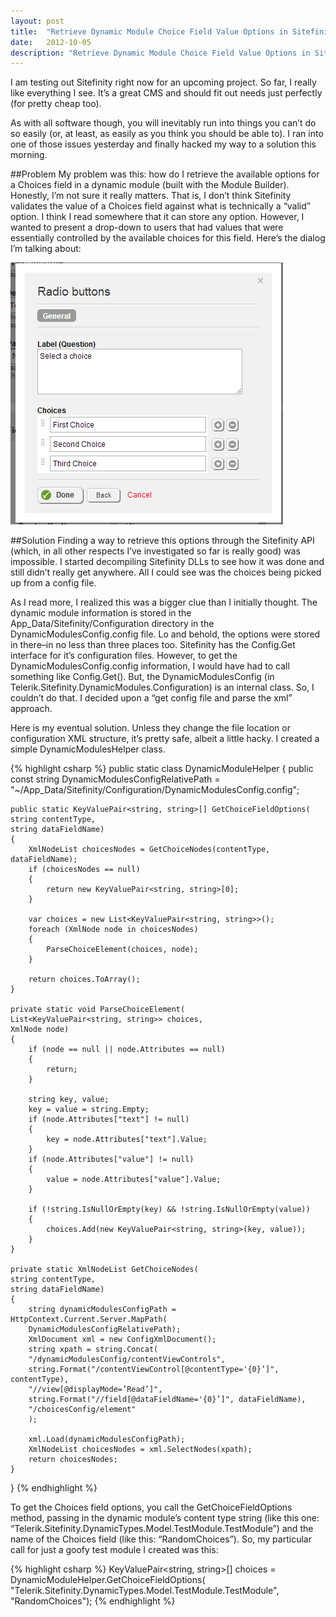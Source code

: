 ```yaml
---
layout: post
title:  "Retrieve Dynamic Module Choice Field Value Options in Sitefinity"
date:   2012-10-05
description: "Retrieve Dynamic Module Choice Field Value Options in Sitefinity"
---
```

I am testing out Sitefinity right now for an upcoming project. So far, I really like everything I see. It’s a great CMS and should fit out needs just perfectly (for pretty cheap too).

As with all software though, you will inevitably run into things you can’t do so easily (or, at least, as easily as you think you should be able to). I ran into one of those issues yesterday and finally hacked my way to a solution this morning.

##Problem
My problem was this: how do I retrieve the available options for a Choices field in a dynamic module (built with the Module Builder). Honestly, I’m not sure it really matters. That is, I don’t think Sitefinity validates the value of a Choices field against what is technically a “valid” option. I think I read somewhere that it can store any option. However, I wanted to present a drop-down to users that had values that were essentially controlled by the available choices for this field. Here’s the dialog I’m talking about:

![Choices field choice options](/public/images/2012-10-05-retrieve-dynamic-module-choice-field-value-options-in-sitefinity/choices_dialog.png)

##Solution
Finding a way to retrieve this options through the Sitefinity API (which, in all other respects I’ve investigated so far is really good) was impossible. I started decompiling Sitefinity DLLs to see how it was done and still didn’t really get anywhere. All I could see was the choices being picked up from a config file.

As I read more, I realized this was a bigger clue than I initially thought. The dynamic module information is stored in the App_Data/Sitefinity/Configuration directory in the DynamicModulesConfig.config file. Lo and behold, the options were stored in there–in no less than three places too. Sitefinity has the Config.Get interface for it’s configuration files. However, to get the DynamicModulesConfig.config information, I would have had to call something like Config.Get(). But, the DynamicModulesConfig (in Telerik.Sitefinity.DynamicModules.Configuration) is an internal class. So, I couldn’t do that. I decided upon a “get config file and parse the xml” approach.

Here is my eventual solution. Unless they change the file location or configuration XML structure, it’s pretty safe, albeit a little hacky. I created a simple DynamicModulesHelper class.

{% highlight csharp %}
public static class DynamicModuleHelper
{
    public const string DynamicModulesConfigRelativePath =
    "~/App_Data/Sitefinity/Configuration/DynamicModulesConfig.config";

    public static KeyValuePair<string, string>[] GetChoiceFieldOptions(
    string contentType,
    string dataFieldName)
    {
        XmlNodeList choicesNodes = GetChoiceNodes(contentType, dataFieldName);
        if (choicesNodes == null)
        {
            return new KeyValuePair<string, string>[0];
        }

        var choices = new List<KeyValuePair<string, string>>();
        foreach (XmlNode node in choicesNodes)
        {
            ParseChoiceElement(choices, node);
        }

        return choices.ToArray();
    }

    private static void ParseChoiceElement(
    List<KeyValuePair<string, string>> choices,
    XmlNode node)
    {
        if (node == null || node.Attributes == null)
        {
            return;
        }

        string key, value;
        key = value = string.Empty;
        if (node.Attributes["text"] != null)
        {
            key = node.Attributes["text"].Value;
        }
        if (node.Attributes["value"] != null)
        {
            value = node.Attributes["value"].Value;
        }

        if (!string.IsNullOrEmpty(key) && !string.IsNullOrEmpty(value))
        {
            choices.Add(new KeyValuePair<string, string>(key, value));
        }
    }

    private static XmlNodeList GetChoiceNodes(
    string contentType,
    string dataFieldName)
    {
        string dynamicModulesConfigPath = HttpContext.Current.Server.MapPath(
        DynamicModulesConfigRelativePath);
        XmlDocument xml = new ConfigXmlDocument();
        string xpath = string.Concat(
        "/dynamicModulesConfig/contentViewControls",
        string.Format("/contentViewControl[@contentType='{0}’]", contentType),
        "//view[@displayMode=’Read’]",
        string.Format("//field[@dataFieldName='{0}’]", dataFieldName),
        "/choicesConfig/element"
        );

        xml.Load(dynamicModulesConfigPath);
        XmlNodeList choicesNodes = xml.SelectNodes(xpath);
        return choicesNodes;
    }
}
{% endhighlight %}

To get the Choices field options, you call the GetChoiceFieldOptions method, passing in the dynamic module’s content type string (like this one: “Telerik.Sitefinity.DynamicTypes.Model.TestModule.TestModule”) and the name of the Choices field (like this: “RandomChoices”). So, my particular call for just a goofy test module I created was this:

{% highlight csharp %}
KeyValuePair<string, string>[] choices = DynamicModuleHelper.GetChoiceFieldOptions(
    "Telerik.Sitefinity.DynamicTypes.Model.TestModule.TestModule",
    "RandomChoices");
{% endhighlight %}
